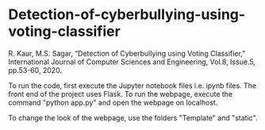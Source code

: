 # Detection-of-cyberbullying-using-voting-classifier
R. Kaur, M.S. Sagar, “Detection of Cyberbullying using Voting Classifier,” International Journal of Computer Sciences and Engineering, Vol.8, Issue.5, pp.53-60, 2020.

To run the code, first execute the Jupyter notebook files i.e. ipynb files. 
The front end of the project uses Flask. To run the webpage, execute the command "python app.py" and open the webpage on localhost.

To change the look of the webpage, use the folders "Template" and "static".

